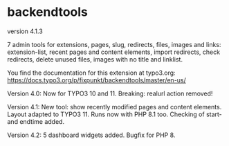 # backendtools

version 4.1.3

7 admin tools for extensions, pages, slug, redirects, files, images and links:
extension-list, recent pages and content elements, import redirects, check redirects, delete unused files,
images with no title and linklist.

You find the documentation for this extension at typo3.org:
https://docs.typo3.org/p/fixpunkt/backendtools/master/en-us/

Version 4.0:
Now for TYPO3 10 and 11.
Breaking: realurl action removed!

Version 4.1:
New tool: show recently modified pages and content elements.
Layout adapted to TYPO3 11. Runs now with PHP 8.1 too.
Checking of start- and endtime added.

Version 4.2:
5 dashboard widgets added.
Bugfix for PHP 8.